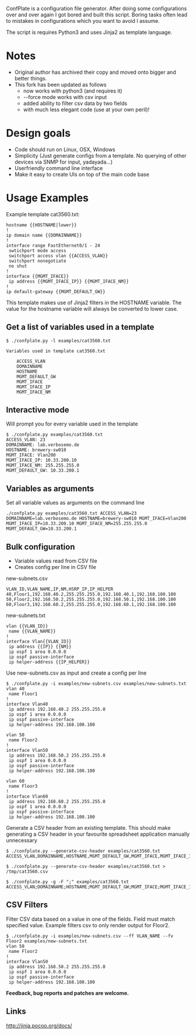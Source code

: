 ConfPlate is a configuration file generator. After doing some configurations over and over again I got bored and built this script. Boring tasks often lead to mistakes in configurations which you want to avoid I assume.

The script is requires Python3 and uses Jinja2 as template language.

Notes
=====

* Original author has archived their copy and moved onto bigger and better things.
* This fork has been updated as follows
	* now works with python3 (and requires it)
	* --force mode works with csv input
	* added ability to filter csv data by two fields
	* with much less elegant code (use at your own peril)!

Design goals
============

* Code should run on Linux, OSX, Windows
* Simplicity (Just generate configs from a template. No querying of other devices via SNMP for input, yadayada...)
* Userfriendly command line interface
* Make it easy to create UIs on top of the main code base


Usage Examples
==============

Example template cat3560.txt:

	hostname {{HOSTNAME|lower}}
	!
	ip domain name {{DOMAINNAME}}
	!
	interface range FastEthernet0/1 - 24
	 swtichport mode access
	 switchport access vlan {{ACCESS_VLAN}}
	 switchport nonegotiate
	 no shut
	!
	interface {{MGMT_IFACE}}
	 ip address {{MGMT_IFACE_IP}} {{MGMT_IFACE_NM}}
	!
	ip default-gateway {{MGMT_DEFAULT_GW}}


This template makes use of Jinja2 filters in the HOSTNAME variable. The value for the
hostname variable will always be converted to lower case.


Get a list of variables used in a template
------------------------------------------

	$ ./confplate.py -l examples/cat3560.txt 
	 
	Variables used in template cat3560.txt

		ACCESS_VLAN
		DOMAINNAME
		HOSTNAME
		MGMT_DEFAULT_GW
		MGMT_IFACE
		MGMT_IFACE_IP
		MGMT_IFACE_NM


Interactive mode
----------------

Will prompt you for every variable used in the template


	$ ./confplate.py examples/cat3560.txt
	ACCESS_VLAN: 23
	DOMAINNAME: lab.verbosemo.de
	HOSTNAME: brewery-sw010
	MGMT_IFACE: Vlan200
	MGMT_IFACE_IP: 10.33.200.10
	MGMT_IFACE_NM: 255.255.255.0
	MGMT_DEFAULT_GW: 10.33.200.1


Variables as arguments
----------------------

Set all variable values as arguments on the command line


	./confplate.py examples/cat3560.txt ACCESS_VLAN=23 DOMAINNAME=lab.verbosemo.de HOSTNAME=brewery-sw010 MGMT_IFACE=Vlan200 MGMT_IFACE_IP=10.33.200.10 MGMT_IFACE_NM=255.255.255.0 MGMT_DEFAULT_GW=10.33.200.1


Bulk configuration
------------------

* Variable values read from CSV file
* Creates config per line in CSV file


new-subnets.csv

	VLAN_ID,VLAN_NAME,IP,NM,HSRP_IP,IP_HELPER
	40,Floor1,192.168.40.2,255.255.255.0,192.168.40.1,192.168.100.100
	50,Floor2,192.168.50.2,255.255.255.0,192.168.50.1,192.168.100.100
	60,Floor3,192.168.60.2,255.255.255.0,192.168.60.1,192.168.100.100

new-subnets.txt

	vlan {{VLAN_ID}}
	 name {{VLAN_NAME}}
	!
	interface Vlan{{VLAN_ID}}
	 ip address {{IP}} {{NM}}
	 ip ospf 1 area 0.0.0.0
	 ip ospf passive-interface
	 ip helper-address {{IP_HELPER}}

Use new-subnets.csv as input and create a config per line

	$ ./confplate.py -i examples/new-subnets.csv examples/new-subnets.txt 
	vlan 40
	 name Floor1
	!
	interface Vlan40
	 ip address 192.168.40.2 255.255.255.0
	 ip ospf 1 area 0.0.0.0
	 ip ospf passive-interface
	 ip helper-address 192.168.100.100

	vlan 50
	 name Floor2
	!
	interface Vlan50
	 ip address 192.168.50.2 255.255.255.0
	 ip ospf 1 area 0.0.0.0
	 ip ospf passive-interface
	 ip helper-address 192.168.100.100

	vlan 60
	 name Floor3
	!
	interface Vlan60
	 ip address 192.168.60.2 255.255.255.0
	 ip ospf 1 area 0.0.0.0
	 ip ospf passive-interface
	 ip helper-address 192.168.100.100

Generate a CSV header from an existing template. This should make generating a CSV header in your favourite spreadsheet application manually unnecessary


	$ ./confplate.py --generate-csv-header examples/cat3560.txt
	ACCESS_VLAN,DOMAINNAME,HOSTNAME,MGMT_DEFAULT_GW,MGMT_IFACE,MGMT_IFACE_IP,MGMT_IFACE_NM
	
	$ ./confplate.py --generate-csv-header examples/cat3560.txt > /tmp/cat3560.csv
	
	$ ./confplate.py -g -F ";" examples/cat3560.txt 
	ACCESS_VLAN;DOMAINNAME;HOSTNAME;MGMT_DEFAULT_GW;MGMT_IFACE;MGMT_IFACE_IP;MGMT_IFACE_NM

CSV Filters
-----------

Filter CSV data based on a value in one of the fields. Field must match specified value. Example filters csv to only render output for Floor2.

	$ ./confplate.py -i examples/new-subnets.csv --ff VLAN_NAME --fv Floor2 examples/new-subnets.txt 
	vlan 50
	 name Floor2
	!
	interface Vlan50
	 ip address 192.168.50.2 255.255.255.0
	 ip ospf 1 area 0.0.0.0
	 ip ospf passive-interface
	 ip helper-address 192.168.100.100



**Feedback, bug reports and patches are welcome.**


Links
-----

http://jinja.pocoo.org/docs/

